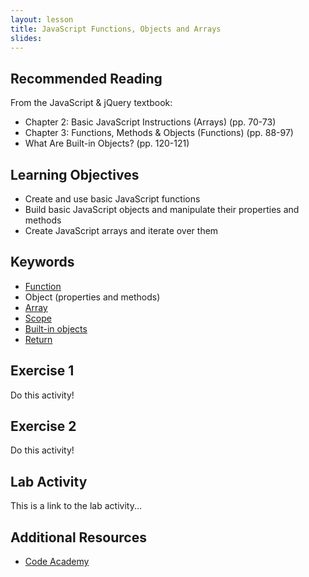 ```yaml
---
layout: lesson
title: JavaScript Functions, Objects and Arrays
slides:
---
```


## Recommended Reading

From the JavaScript & jQuery textbook:

- Chapter 2: Basic JavaScript Instructions (Arrays) (pp. 70-73)
- Chapter 3: Functions, Methods & Objects (Functions) (pp. 88-97)
- What Are Built-in Objects? (pp. 120-121)

## Learning Objectives

- Create and use basic JavaScript functions
- Build basic JavaScript objects and manipulate their properties and methods
- Create JavaScript arrays and iterate over them

## Keywords

- [Function](https://developer.mozilla.org/en-US/docs/Glossary/Function)
- Object (properties and methods)
- [Array](https://developer.mozilla.org/en-US/docs/Web/JavaScript/Reference/Global_Objects/array)
- [Scope](https://developer.mozilla.org/en-US/docs/Glossary/Scope)
- [Built-in objects](https://developer.mozilla.org/en-US/docs/Web/JavaScript/Reference/Global_Objects)
- [Return](https://developer.mozilla.org/en-US/docs/Web/JavaScript/Reference/Statements/return)

## Exercise 1

Do this activity!

## Exercise 2

Do this activity!

## Lab Activity

This is a link to the lab activity...

## Additional Resources

- [Code Academy](http://www.codecademy.com/learn)
